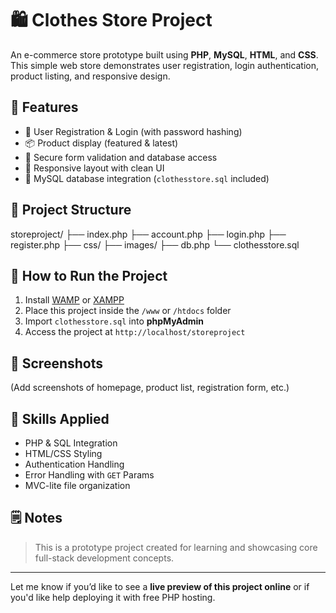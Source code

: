 
# 🛍️ Clothes Store Project

An e-commerce store prototype built using **PHP**, **MySQL**, **HTML**, and **CSS**. This simple web store demonstrates user registration, login authentication, product listing, and responsive design.

## 🔧 Features

- 👤 User Registration & Login (with password hashing)
- 📦 Product display (featured & latest)
- 🔐 Secure form validation and database access
- 📱 Responsive layout with clean UI
- 💾 MySQL database integration (`clothesstore.sql` included)

## 📁 Project Structure

storeproject/
├── index.php
├── account.php
├── login.php
├── register.php
├── css/
├── images/
├── db.php
└── clothesstore.sql



## 🧪 How to Run the Project

1. Install [WAMP](https://www.wampserver.com/en/) or [XAMPP](https://www.apachefriends.org/index.html)
2. Place this project inside the `/www` or `/htdocs` folder
3. Import `clothesstore.sql` into **phpMyAdmin**
4. Access the project at `http://localhost/storeproject`

## 📸 Screenshots

(Add screenshots of homepage, product list, registration form, etc.)

## 🧠 Skills Applied

- PHP & SQL Integration
- HTML/CSS Styling
- Authentication Handling
- Error Handling with `GET` Params
- MVC-lite file organization

## 🗒️ Notes

> This is a prototype project created for learning and showcasing core full-stack development concepts.

---

Let me know if you’d like to see a **live preview of this project online** or if you'd like help deploying it with free PHP hosting.


